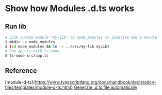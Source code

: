 # Show how Modules .d.ts works

## Run lib

```bash
# Link custom module "my-lib" to node_modules to simulate how a module works
$ mkdir -p node_modules
$ (cd node_modules && ln -s ../src/my-lib myLib)
# Run app.ts with ts-node.
$ ts-node src/app.ts
```

## Reference

[module-d-ts]{https://www.typescriptlang.org/docs/handbook/declaration-files/templates/module-d-ts.html}
[Generate .d.ts file automatically](https://www.typescriptlang.org/play/)